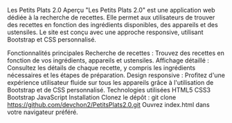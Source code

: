 Les Petits Plats 2.0
Aperçu
"Les Petits Plats 2.0" est une application web dédiée à la recherche de recettes. Elle permet aux utilisateurs de trouver des recettes en fonction des ingrédients disponibles, des appareils et des ustensiles. Le site est conçu avec une approche responsive, utilisant Bootstrap et CSS personnalisé.

Fonctionnalités principales
Recherche de recettes : Trouvez des recettes en fonction de vos ingrédients, appareils et ustensiles.
Affichage détaillé : Consultez les détails de chaque recette, y compris les ingrédients nécessaires et les étapes de préparation.
Design responsive : Profitez d'une expérience utilisateur fluide sur tous les appareils grâce à l'utilisation de Bootstrap et de CSS personnalisé.
Technologies utilisées
HTML5
CSS3
Bootstrap
JavaScript
Installation
Clonez le dépôt : git clone https://github.com/devchon2/PetitsPlats2.0.git
Ouvrez index.html dans votre navigateur préféré.
